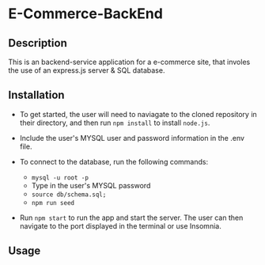 # E-Commerce-BackEnd

## Description

This is an backend-service application for a e-commerce site, that involes the use of an express.js server & SQL database.

## Installation

* To get started, the user will need to naviagate to the cloned repository in their directory, and then run `npm install` to install `node.js`.

* Include the user's MYSQL user and password information in the .env file.

* To connect to the database, run the following commands:
  * `mysql -u root -p`
  * Type in the user's MYSQL password
  * `source db/schema.sql;`
  * `npm run seed`

* Run `npm start` to run the app and start the server. The user can then navigate to the port displayed in the terminal or use Insomnia.


## Usage

